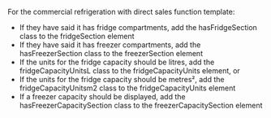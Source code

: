 For the commercial refrigeration with direct sales function template:
* If they have said it has fridge compartments, add the hasFridgeSection class to the fridgeSection element
* If they have said it has freezer compartments, add the hasFreezerSection class to the freezerSection element
* If the units for the fridge capacity should be litres, add the fridgeCapacityUnitsL class to the fridgeCapacityUnits element, or
* If the units for the fridge capacity should be metres², add the fridgeCapacityUnitsm2 class to the fridgeCapacityUnits element
* If a freezer capacity should be displayed, add the hasFreezerCapacitySection class to the freezerCapacitySection element

